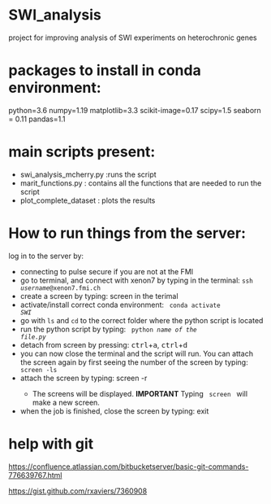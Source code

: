 # SWI_analysis
project for improving analysis of SWI experiments on heterochronic genes

# packages to install in conda environment:
python=3.6
numpy=1.19
matplotlib=3.3
scikit-image=0.17
scipy=1.5 
seaborn = 0.11
pandas=1.1

# main scripts present:
- swi_analysis_mcherry.py :runs the script
- marit_functions.py  : contains all the functions that are needed to run the script
- plot_complete_dataset : plots the results

# How to run things from the server:
log in to the server by:
- connecting to pulse secure if you are not at the FMI
- go to terminal, and connect with xenon7 by typing in the terminal: <code>ssh <i>username</i>@xenon7.fmi.ch</code>
- create a screen by typing: screen in the terimal
- activate/install correct conda environment: <code> conda activate <i>SWI</i> </code>
- go with <code>ls</code> and <code>cd</code> to the correct folder where the python script is located
- run the python script by typing: <code> python <i>name of the file.py</i></code>
- detach from screen by pressing: <kbd>ctrl</kbd>+<kbd>a</kbd>,  <kbd>ctrl</kbd>+<kbd>d</kbd>
- you can now close the terminal and the script will run. You can attach the screen again by first seeing the number of the screen by typing: <code> screen -ls </code>
- attach the screen by typing: screen -r <number>
  - The screens will be displayed. **IMPORTANT** Typing <code> screen </code> will make a new screen.
- when the job is finished, close the screen by typing: exit
  
# help with git
https://confluence.atlassian.com/bitbucketserver/basic-git-commands-776639767.html

https://gist.github.com/rxaviers/7360908
